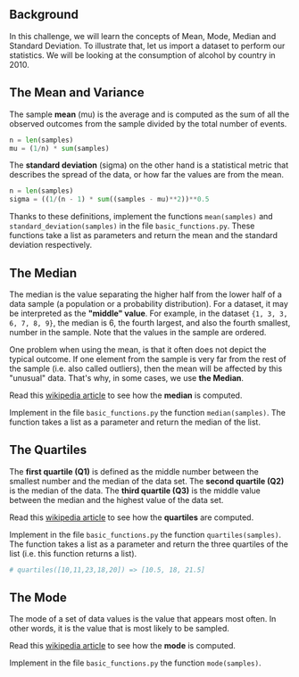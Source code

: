 ## Background

In this challenge, we will learn the concepts of Mean, Mode, Median and Standard Deviation. To illustrate that, let us import a dataset to perform our statistics. We will be looking at the consumption of alcohol by country in 2010.

## The Mean and Variance
The sample **mean** (mu) is the average and is computed as the sum of all the observed outcomes from the sample divided by the total number of events.
```python
n = len(samples)
mu = (1/n) * sum(samples)
```

The **standard deviation** (sigma) on the other hand is a statistical metric that describes the spread of the data, or how far the values are from the mean.
```python
n = len(samples)
sigma = ((1/(n - 1) * sum((samples - mu)**2))**0.5
```

Thanks to these definitions, implement the functions `mean(samples)` and `standard_deviation(samples)` in the file `basic_functions.py`. These functions take a list as parameters and return the mean and the standard deviation respectively.

## The Median

The median is the value separating the higher half from the lower half of a data sample (a population or a probability distribution). For a dataset, it may be interpreted as the **"middle" value**. For example, in the dataset `{1, 3, 3, 6, 7, 8, 9}`, the median is 6, the fourth largest, and also the fourth smallest, number in the sample. Note that the values in the sample are ordered.

One problem when using the mean, is that it often does not depict the typical outcome. If one element from the sample is very far from the rest of the sample (i.e. also called outliers), then the mean will be affected by this "unusual" data. That's why, in some cases, we use **the Median**.

Read this [wikipedia article](https://en.wikipedia.org/wiki/Median) to see how the **median** is computed.

Implement in the file `basic_functions.py` the function `median(samples)`. The function takes a list as a parameter and return the median of the list.

## The Quartiles

The **first quartile (Q1)** is defined as the middle number between the smallest number and the median of the data set. The **second quartile (Q2)** is the median of the data. The **third quartile (Q3)** is the middle value between the median and the highest value of the data set.

Read this [wikipedia article](https://en.wikipedia.org/wiki/Quartile) to see how the **quartiles** are computed.

Implement in the file `basic_functions.py` the function `quartiles(samples)`. The function takes a list as a parameter and return the three quartiles of the list (i.e. this function returns a list).

```python
# quartiles([10,11,23,18,20]) => [10.5, 18, 21.5]
```

## The Mode

The mode of a set of data values is the value that appears most often. In other words, it is the value that is most likely to be sampled.

Read this [wikipedia article](https://en.wikipedia.org/wiki/Mode_(statistics)) to see how the **mode** is computed.

Implement in the file `basic_functions.py` the function `mode(samples)`.
